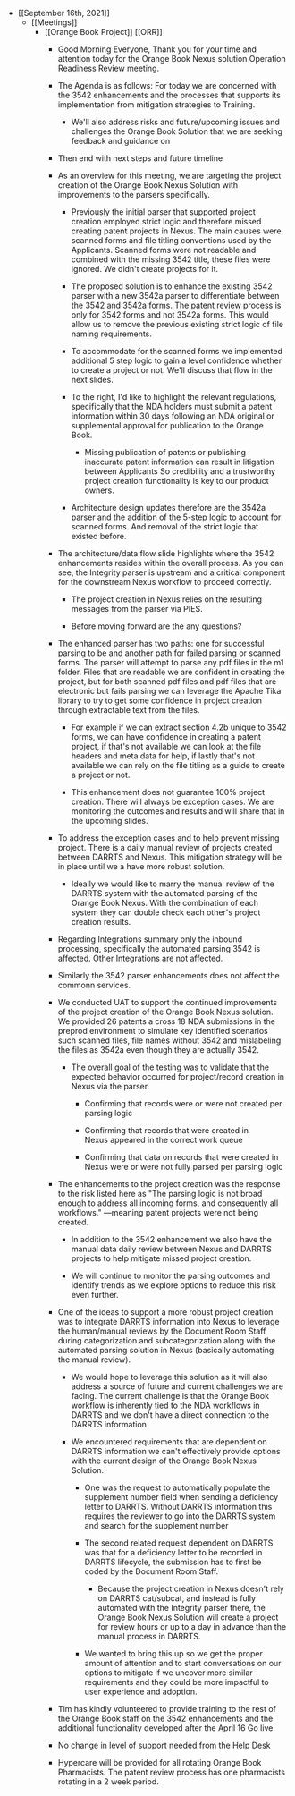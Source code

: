 - [[September 16th, 2021]]
	 - [[Meetings]]
		 - [[Orange Book Project]] [[ORR]]
			 - Good Morning Everyone, Thank you for your time and attention today for the Orange Book Nexus solution Operation Readiness Review meeting.

			 - The Agenda is as follows: For today we are concerned with the 3542 enhancements and the processes that supports its implementation from mitigation strategies to Training.
				 - We'll also address risks and future/upcoming issues and challenges the Orange Book Solution that we are seeking feedback and guidance on

			 - Then end with next steps and future timeline

			 - As an overview for this meeting, we are targeting the project creation of the Orange Book Nexus Solution with improvements  to the parsers specifically. 
				 - Previously the initial parser that supported project creation employed strict logic and therefore missed creating patent projects in Nexus. The main causes were scanned forms and file titling conventions used by the Applicants. Scanned forms were not readable and combined with the missing 3542 title, these files were ignored. We didn't create projects for it.

				 - The proposed solution is to enhance the existing 3542 parser with a new 3542a parser to differentiate between the 3542 and 3542a forms. The patent review process is only for 3542 forms and not 3542a forms. This would allow us to remove the previous existing strict logic of file naming requirements.

				 - To accommodate for the scanned forms we implemented additional 5 step logic to gain a level confidence whether to create a project or not. We'll discuss that flow in the next slides.

				 - To the right, I'd like to highlight the relevant regulations, specifically that the NDA holders must submit a patent information within 30 days following an NDA original or supplemental approval for publication to the Orange Book. 
					 - Missing publication of patents or publishing inaccurate patent information can result in litigation between Applicants So credibility and a trustworthy project creation functionality is key to our product owners.

				 - Architecture design updates therefore are the 3542a parser and the addition of the 5-step logic to account for scanned forms. And removal of the strict logic that existed before.

			 - The architecture/data flow slide highlights where the 3542 enhancements resides within the overall process. As you can see, the Integrity parser is upstream and a critical component for the downstream Nexus workflow to proceed correctly. 
				 - The project creation in Nexus relies on the resulting messages from the parser via PIES.

				 - Before moving forward are the any questions?

			 - The enhanced parser has two paths: one for successful parsing to be  and another path for failed parsing or scanned forms. The parser will attempt to parse any pdf files in the m1 folder. Files that are readable we are confident in creating the project, but for both scanned pdf files and pdf files that are electronic but fails parsing we can leverage the Apache Tika library to try to get some confidence in project creation through extractable text from the files. 
				 - For example if we can extract section 4.2b unique to 3542 forms, we can have confidence in creating a patent project, if that's not available we can look at the file headers and meta data for help, if lastly that's not available we can rely on the file titling as a guide to create a project or not.

				 - This enhancement does not guarantee 100% project creation. There will always be exception cases. We are monitoring the outcomes and results and will share that in the upcoming slides.

			 - To address the exception cases and to help prevent missing project. There is a daily manual review of projects created between DARRTS and Nexus. This mitigation strategy will be in place until we a have more robust solution.
				 - Ideally we would like to marry the manual review of the DARRTS system with the automated parsing of the Orange Book Nexus. With the combination of each system they can double check each other's project creation results.

			 - Regarding Integrations summary only the inbound processing, specifically the automated parsing 3542 is affected. Other Integrations are not affected.

			 - Similarly the 3542 parser enhancements does not affect the commonn services.

			 - We conducted UAT to support the continued improvements of the project creation of the Orange Book Nexus solution. We provided 26 patents a cross 18 NDA submissions in the preprod environment to simulate key identified scenarios such scanned files, file names without 3542 and mislabeling the files as 3542a even though they are actually 3542.
				 - The overall goal of the testing was to validate that the expected behavior occurred for project/record creation in Nexus via the parser.
					 - Confirming that records were or were not created per parsing logic​

					 - Confirming that records that were created in Nexus appeared in the correct work queue​

					 - Confirming that data on records that were created in Nexus were or were not fully parsed per parsing logic

			 - The enhancements to the project creation was the response to the risk listed here as "The parsing logic is not broad enough to address all incoming forms, and consequently all workflows." —meaning patent projects were not being created.
				 - In addition to the 3542 enhancement we also have the manual data daily review between Nexus and DARRTS projects to help mitigate missed project creation.

				 - We will continue to monitor the parsing outcomes and identify trends as we explore options to reduce this risk even further.

			 - One of the ideas to support a more robust project creation  was to integrate DARRTS information into Nexus to leverage the human/manual reviews by the Document Room Staff during categorization and subcategorization along with the automated parsing solution in Nexus (basically automating the manual review).
				 - We would hope to leverage this solution as it will also address a source of future and current challenges we are facing. The current challenge is that the Orange Book workflow is inherently tied to the NDA workflows in DARRTS and we don't have a direct connection to the DARRTS information 

				 - We encountered requirements that are dependent on DARRTS information we can't effectively provide options with the current design of the Orange Book Nexus Solution.
					 - One was the request to automatically populate the supplement number field when sending a deficiency letter to DARRTS. Without DARRTS information this requires the reviewer to go into the DARRTS system and search for the supplement number

					 - The second related request dependent on DARRTS was that for a deficiency letter to be recorded in DARRTS lifecycle, the submission has to first be coded by the Document Room Staff.
						 - Because the project  creation in Nexus doesn't rely on DARRTS cat/subcat, and instead is fully automated with the Integrity parser there, the Orange Book Nexus Solution will create a project for review hours or up to a day in advance than the manual process in DARRTS.

					 - We wanted to bring this up so we get the proper amount of attention and to start conversations on our options to mitigate if we uncover more similar requirements and they could be more impactful to user experience and adoption.

			 - Tim has kindly volunteered to provide training to the rest of the Orange Book staff on the 3542 enhancements and the additional functionality developed after the April 16 Go live

			 - No change in level of support needed from the Help Desk

			 - Hypercare will be provided for all rotating Orange Book Pharmacists. The patent review process has one pharmacists rotating in a 2 week period.
